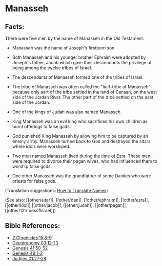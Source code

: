 # Manasseh #

## Facts: ##

There were five men by the name of Manasseh in the Old Testament: 

* Manasseh was the name of Joseph's firstborn son.
* Both Manasseh and his younger brother Ephraim were adopted by Joseph's father, Jacob which gave their descendants the privilege of being among the twelve tribes of Israel.
* The descendants of Manasseh formed one of the tribes of Israel.
* The tribe of Manasseh was often called the "half-tribe of Manasseh" because only part of the tribe settled in the land of Canaan, on the west side of the Jordan River. The other part of the tribe settled on the east side of the Jordan.
 
* One of the kings of Judah was also named Manasseh.
* King Manasseh was an evil king who sacrificed his own children as burnt offerings to false gods.
* God punished King Manasseh by allowing him to be captured by an enemy army. Manasseh turned back to God and destroyed the altars where idols were worshiped.
* Two men named Manasseh lived during the time of Ezra. These men were required to divorce their pagan wives, who had influenced them to worship false gods.
* One other Manasseh was the grandfather of some Danites who were priests for false gods.

(Translation suggestions: [How to Translate Names](en/ta-vol1/translate/man/translate-names))

(See also: [[other/altar]], [[other/dan]], [[other/ephraim]], [[other/ezra]], [[other/idol]],[[other/jacob]], [[other/judah]], [[other/pagan]], [[other/12tribesofIsrael]])

## Bible References: ##

* [2 Chronicles 15:8-9](en/tn/2ch/help/15/08)
* [Deuteronomy 03:12-13](en/tn/deu/help/03/12)
* [Genesis 41:50-52](en/tn/gen/help/41/50)
* [Genesis 48:1-2](en/tn/gen/help/48/01)
* [Judges 01:27-28](en/tn/jdg/help/01/27)